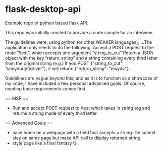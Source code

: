 # flask-desktop-api
Example repo of python based flask API.

This repo was initially created to provide a code sample for an interview. 

The guidelines were, using python (or other WEAKER languages);
     ...The application only needs to do the following:
        Accept a POST request to the route “/test”, which accepts one argument “string_to_cut”
        Return a JSON object with the key “return_string” and a string containing every third letter from the original string
        (e.g.) If you POST {"string_to_cut": "iamyourlyftdriver"}, it will return: {"return_string": "muydv"}. 
        
Guidelines are vague beyond this, and as it is to function as a showcase of my code, I have included a few personal advanced goals. Of course, meeting base requirements comes first. 

== MSP ==
* Run and accept POST request to /test which takes in string arg and returns a string made of every third letter.

== Advanced Goals ==
* have home be a webpage with a field that accepts a string. On submit stay on same page but make API call to display returned string. 
* style page like a final fantasy UI. 
